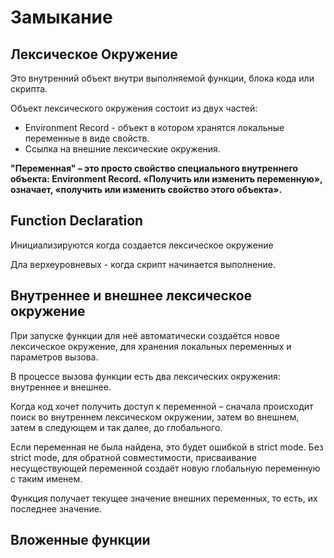 # Замыкание

## Лексическое Окружение

Это внутренний объект внутри выполняемой функции, блока кода или скрипта.

Объект лексического окружения состоит из двух частей:
- Environment Record - объект в котором хранятся локальные переменные в виде свойств.
- Ссылка на внешние лексические окружения.

**"Переменная" – это просто свойство специального внутреннего объекта: Environment Record. «Получить или изменить переменную», означает, «получить или изменить свойство этого объекта».**

## Function Declaration

Инициализируются когда создается лексическое окружение

Дла верхеуровневых - когда скрипт начинается выполнение.

## Внутреннее и внешнее лексическое окружение

При запуске функции для неё автоматически создаётся новое лексическое окружение, для хранения локальных переменных и параметров вызова.

В процессе вызова функции есть два лексических окружения: внутреннее и внешнее.

Когда код хочет получить доступ к переменной – сначала происходит поиск во внутреннем лексическом окружении, затем во внешнем, затем в следующем и так далее, до глобального.

Если переменная не была найдена, это будет ошибкой в strict mode. Без strict mode, для обратной совместимости, присваивание несуществующей переменной создаёт новую глобальную переменную с таким именем.

Функция получает текущее значение внешних переменных, то есть, их последнее значение.

## Вложенные функции

